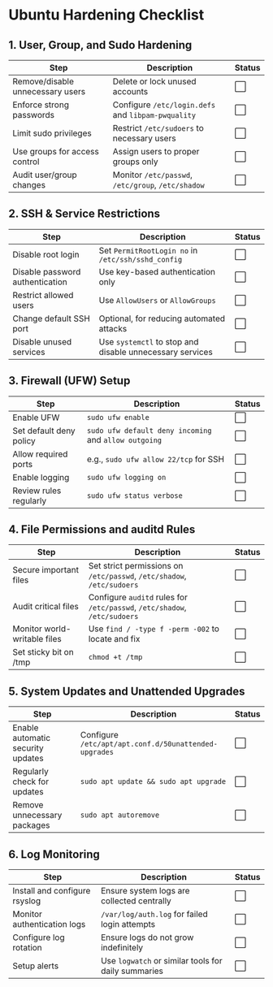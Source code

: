 # Ubuntu Hardening Checklist

## 1. User, Group, and Sudo Hardening
| Step | Description | Status |
|------|-------------|--------|
| Remove/disable unnecessary users | Delete or lock unused accounts | ⬜ |
| Enforce strong passwords | Configure `/etc/login.defs` and `libpam-pwquality` | ⬜ |
| Limit sudo privileges | Restrict `/etc/sudoers` to necessary users | ⬜ |
| Use groups for access control | Assign users to proper groups only | ⬜ |
| Audit user/group changes | Monitor `/etc/passwd`, `/etc/group`, `/etc/shadow` | ⬜ |

## 2. SSH & Service Restrictions
| Step | Description | Status |
|------|-------------|--------|
| Disable root login | Set `PermitRootLogin no` in `/etc/ssh/sshd_config` | ⬜ |
| Disable password authentication | Use key-based authentication only | ⬜ |
| Restrict allowed users | Use `AllowUsers` or `AllowGroups` | ⬜ |
| Change default SSH port | Optional, for reducing automated attacks | ⬜ |
| Disable unused services | Use `systemctl` to stop and disable unnecessary services | ⬜ |

## 3. Firewall (UFW) Setup
| Step | Description | Status |
|------|-------------|--------|
| Enable UFW | `sudo ufw enable` | ⬜ |
| Set default deny policy | `sudo ufw default deny incoming` and `allow outgoing` | ⬜ |
| Allow required ports | e.g., `sudo ufw allow 22/tcp` for SSH | ⬜ |
| Enable logging | `sudo ufw logging on` | ⬜ |
| Review rules regularly | `sudo ufw status verbose` | ⬜ |

## 4. File Permissions and auditd Rules
| Step | Description | Status |
|------|-------------|--------|
| Secure important files | Set strict permissions on `/etc/passwd`, `/etc/shadow`, `/etc/sudoers` | ⬜ |
| Audit critical files | Configure `auditd` rules for `/etc/passwd`, `/etc/shadow`, `/etc/sudoers` | ⬜ |
| Monitor world-writable files | Use `find / -type f -perm -002` to locate and fix | ⬜ |
| Set sticky bit on /tmp | `chmod +t /tmp` | ⬜ |

## 5. System Updates and Unattended Upgrades
| Step | Description | Status |
|------|-------------|--------|
| Enable automatic security updates | Configure `/etc/apt/apt.conf.d/50unattended-upgrades` | ⬜ |
| Regularly check for updates | `sudo apt update && sudo apt upgrade` | ⬜ |
| Remove unnecessary packages | `sudo apt autoremove` | ⬜ |

## 6. Log Monitoring
| Step | Description | Status |
|------|-------------|--------|
| Install and configure rsyslog | Ensure system logs are collected centrally | ⬜ |
| Monitor authentication logs | `/var/log/auth.log` for failed login attempts | ⬜ |
| Configure log rotation | Ensure logs do not grow indefinitely | ⬜ |
| Setup alerts | Use `logwatch` or similar tools for daily summaries | ⬜ |

